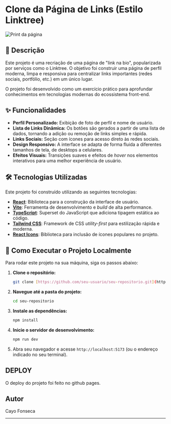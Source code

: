 # Clone da Página de Links (Estilo Linktree)

![Print da página](./assets/screenshot.png)

## 📝 Descrição

Este projeto é uma recriação de uma página de "link na bio", popularizada por serviços como o Linktree. O objetivo foi construir uma página de perfil moderna, limpa e responsiva para centralizar links importantes (redes sociais, portfólio, etc.) em um único lugar.

O projeto foi desenvolvido como um exercício prático para aprofundar conhecimentos em tecnologias modernas do ecossistema front-end.

## ✨ Funcionalidades

- **Perfil Personalizado:** Exibição de foto de perfil e nome de usuário.
- **Lista de Links Dinâmica:** Os botões são gerados a partir de uma lista de dados, tornando a adição ou remoção de links simples e rápida.
- **Links Sociais:** Seção com ícones para acesso direto às redes sociais.
- **Design Responsivo:** A interface se adapta de forma fluida a diferentes tamanhos de tela, de desktops a celulares.
- **Efeitos Visuais:** Transições suaves e efeitos de *hover* nos elementos interativos para uma melhor experiência de usuário.

## 🛠️ Tecnologias Utilizadas

Este projeto foi construído utilizando as seguintes tecnologias:

- **[React](https://react.dev/)**: Biblioteca para a construção da interface de usuário.
- **[Vite](https://vitejs.dev/)**: Ferramenta de desenvolvimento e _build_ de alta performance.
- **[TypeScript](https://www.typescriptlang.org/)**: Superset do JavaScript que adiciona tipagem estática ao código.
- **[Tailwind CSS](https://tailwindcss.com/)**: Framework de CSS _utility-first_ para estilização rápida e moderna.
- **[React Icons](https://react-icons.github.io/react-icons/)**: Biblioteca para inclusão de ícones populares no projeto.

## 🚀 Como Executar o Projeto Localmente

Para rodar este projeto na sua máquina, siga os passos abaixo:

1.  **Clone o repositório:**
    ```bash
    git clone [https://github.com/seu-usuario/seu-repositorio.git](https://github.com/seu-usuario/seu-repositorio.git)
    ```

2.  **Navegue até a pasta do projeto:**
    ```bash
    cd seu-repositorio
    ```

3.  **Instale as dependências:**
    ```bash
    npm install
    ```

4.  **Inicie o servidor de desenvolvimento:**
    ```bash
    npm run dev
    ```

5.  Abra seu navegador e acesse `http://localhost:5173` (ou o endereço indicado no seu terminal).

## DEPLOY
O deploy do projeto foi feito no github pages.

## Autor
Cayo Fonseca

---
